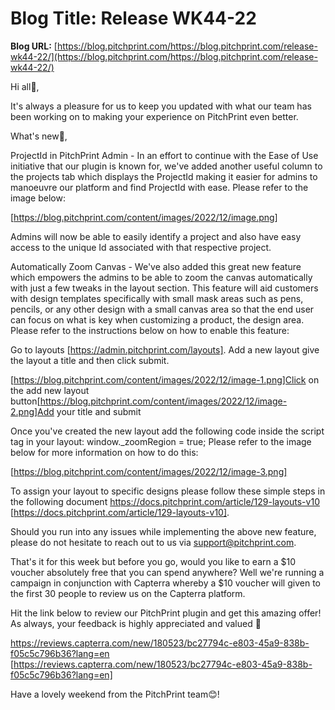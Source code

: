 # **Blog Title**: Release WK44-22

**Blog URL:** [https://blog.pitchprint.com/https://blog.pitchprint.com/release-wk44-22/](https://blog.pitchprint.com/https://blog.pitchprint.com/release-wk44-22/)

Hi all👋,

It's always a pleasure for us to keep you updated with what our team has been working on to making your experience on PitchPrint even
better.

What's new🚀,

ProjectId in PitchPrint Admin - In an effort to continue with the Ease of Use initiative that our plugin is known for, we've added another
useful column to the projects tab which displays the ProjectId making it easier for admins to manoeuvre our platform and find ProjectId with
ease. Please refer to the image below:

[https://blog.pitchprint.com/content/images/2022/12/image.png]

Admins will now be able to easily identify a project and also have easy access to the unique Id associated with that respective project.

Automatically Zoom Canvas - We've also added this great new feature which empowers the admins to be able to zoom the canvas automatically
with just a few tweaks in the layout section. This feature will aid customers with design templates specifically with small mask areas such
as pens, pencils, or any other design with a small canvas area so that the end user can focus on what is key when customizing a product, the
design area. Please refer to the instructions below on how to enable this feature:

Go to layouts [https://admin.pitchprint.com/layouts]. Add a new layout give the layout a title and then click submit.

[https://blog.pitchprint.com/content/images/2022/12/image-1.png]Click on the add new layout
button[https://blog.pitchprint.com/content/images/2022/12/image-2.png]Add your title and submit

Once you've created the new layout add the following code inside the script tag in your layout: window._zoomRegion = true; Please refer to
the image below for more information on how to do this:

[https://blog.pitchprint.com/content/images/2022/12/image-3.png]

To assign your layout to specific designs please follow these simple steps in the following document
https://docs.pitchprint.com/article/129-layouts-v10 [https://docs.pitchprint.com/article/129-layouts-v10].

Should you run into any issues while implementing the above new feature, please do not hesitate to reach out to us via
support@pitchprint.com.

That's it for this week but before you go, would you like to earn a $10 voucher absolutely free that you can spend anywhere? Well we're
running a campaign in conjunction with Capterra whereby a $10 voucher will given to the first 30 people to review us on the Capterra
platform.

Hit the link below to review our PitchPrint plugin and get this amazing offer! As always, your feedback is highly appreciated and valued 🙏

https://reviews.capterra.com/new/180523/bc27794c-e803-45a9-838b-f05c5c796b36?lang=en
[https://reviews.capterra.com/new/180523/bc27794c-e803-45a9-838b-f05c5c796b36?lang=en]

Have a lovely weekend from the PitchPrint team😊!

